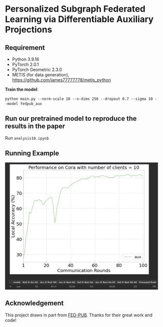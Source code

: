 # Personalized Subgraph Federated Learning via Differentiable Auxiliary Projections

## Requirement

- Python 3.9.16
- PyTorch 2.0.1
- PyTorch Geometric 2.3.0
- METIS (for data generation), https://github.com/james77777778/metis_python

**Train the model**:

```
python main.py --norm-scale 10 --n-dims 256 --dropout 0.7 --sigma 10 --model fedpub_aux
```

## Run our pretrained model to reproduce the results in the paper

Run ``analysis10.ipynb``

## Running Example

![Running example](fig/run_exp.png)

## Acknowledgement

This project draws in part from [FED-PUB](https://github.com/JinheonBaek/FED-PUB). Thanks for their great work and code!
